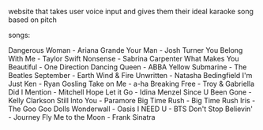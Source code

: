 website that takes user voice input and gives them their ideal karaoke song based on pitch


songs:

Dangerous Woman - Ariana Grande
Your Man - Josh Turner
You Belong With Me - Taylor Swift
Nonsense - Sabrina Carpenter
What Makes You Beautiful - One Direction
Dancing Queen - ABBA
Yellow Submarine - The Beatles
September - Earth Wind & Fire
Unwritten - Natasha Bedingfield
I'm Just Ken - Ryan Gosling
Take on Me - a-ha
Breaking Free - Troy & Gabriella
Did I Mention - Mitchell Hope
Let it Go - Idina Menzel
Since U Been Gone - Kelly Clarkson
Still Into You - Paramore
Big Time Rush - Big Time Rush
Iris - The Goo Goo Dolls
Wonderwall - Oasis
I NEED U - BTS
Don't Stop Believin' - Journey
Fly Me to the Moon - Frank Sinatra